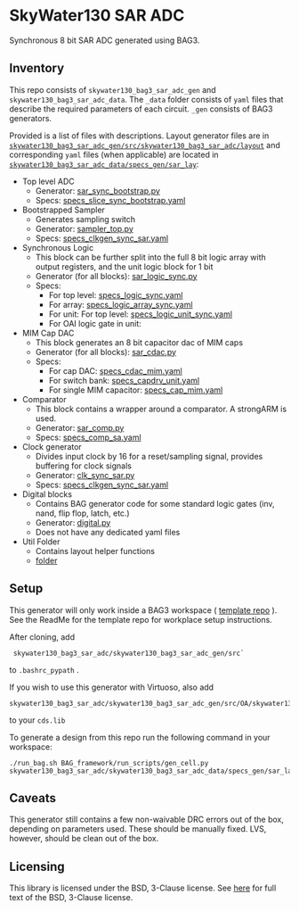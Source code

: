 # SkyWater130 SAR ADC 
Synchronous 8 bit SAR ADC generated using BAG3. 

## Inventory
This repo consists of `skywater130_bag3_sar_adc_gen` and `skywater130_bag3_sar_adc_data`. The `_data` folder consists of `yaml` files that describe the required parameters of each circuit. `_gen` consists of BAG3 generators. 

Provided is a list of files with descriptions. Layout generator files are  in [`skywater130_bag3_sar_adc_gen/src/skywater130_bag3_sar_adc/layout`](skywater130_bag3_sar_adc_gen/src/skywater130_bag3_sar_adc/layout) and corresponding `yaml` files (when applicable) are located in [`skywater130_bag3_sar_adc_data/specs_gen/sar_lay`](skywater130_bag3_sar_adc_data/specs_gen/sar_lay):

 - Top level ADC
	 - Generator: [sar_sync_bootstrap.py](skywater130_bag3_sar_adc_gen/src/skywater130_bag3_sar_adc/layout/sar_sync_bootstrap.py) 
	 - Specs: [specs_slice_sync_bootstrap.yaml](skywater130_bag3_sar_adc_data/specs_gen/sar_lay/specs_slice_sync_bootstrap.yaml)
 - Bootstrapped Sampler
	- Generates sampling switch
	- Generator: [sampler_top.py](skywater130_bag3_sar_adc_gen/src/skywater130_bag3_sar_adc/layout/sampler_top.py) 
	- Specs:  [specs_clkgen_sync_sar.yaml](skywater130_bag3_sar_adc_data/specs_gen/bootstrap/specs_lay_sample_top.yaml) 
 - Synchronous Logic
	 - This block can be further split into the full 8 bit logic array with output registers, and the unit logic block for 1 bit
	 - Generator (for all blocks): [sar_logic_sync.py](skywater130_bag3_sar_adc_gen/src/skywater130_bag3_sar_adc/layout/sar_logic_sync.py) 
	 - Specs: 
		 - For top level: [specs_logic_sync.yaml](skywater130_bag3_sar_adc_data/specs_gen/sar_lay/specs_logic_sync.yaml)
		 - For array: [specs_logic_array_sync.yaml](skywater130_bag3_sar_adc_data/specs_gen/sar_lay/specs_logic_array_sync.yaml)
		 - For unit:  For top level: [specs_logic_unit_sync.yaml](skywater130_bag3_sar_adc_data/specs_gen/sar_lay/specs_logic_unit_sync.yaml)
		 - For OAI logic gate in unit: 
- MIM Cap DAC
	- This block generates an 8 bit capacitor dac of MIM caps
	- Generator (for all blocks): [sar_cdac.py](skywater130_bag3_sar_adc_gen/src/skywater130_bag3_sar_adc/layout/sar_cdac.py) 
	- Specs: 
		- For cap DAC: [specs_cdac_mim.yaml](skywater130_bag3_sar_adc_data/specs_gen/sar_lay/specs_cdac_mim.yaml)
		- For switch bank: [specs_capdrv_unit.yaml](skywater130_bag3_sar_adc_data/specs_gen/sar_lay/specs_capdrv_unit.yaml)
		- For single MIM capacitor:  [specs_cap_mim.yaml](skywater130_bag3_sar_adc_data/specs_gen/sar_lay/specs_cap_mim.yaml)
- Comparator
	- This block contains a wrapper around a comparator. A strongARM is used.
	- Generator: [sar_comp.py](skywater130_bag3_sar_adc_gen/src/skywater130_bag3_sar_adc/layout/sar_comp.py) 
	- Specs:  [specs_comp_sa.yaml](skywater130_bag3_sar_adc_data/specs_gen/sar_lay/specs_comp.yaml) 
- Clock generator
	- Divides input clock by 16 for a reset/sampling signal, provides buffering for clock signals
	- Generator: [clk_sync_sar.py](skywater130_bag3_sar_adc_gen/src/skywater130_bag3_sar_adc/layout/clk_sync_sar.py) 
	- Specs:  [specs_clkgen_sync_sar.yaml](skywater130_bag3_sar_adc_data/specs_gen/sar_lay/specs_clkgen_sync_sar.yaml) 
- Digital blocks
	- Contains BAG generator code for some standard logic gates (inv, nand, flip flop, latch, etc.)
	- Generator: [digital.py](skywater130_bag3_sar_adc_gen/src/skywater130_bag3_sar_adc/layout/digital.py) 
	- Does not have any dedicated yaml files
- Util Folder
	- Contains layout helper functions
	- [folder](skywater130_bag3_sar_adc_gen/src/skywater130_bag3_sar_adc/layout/util) 


## Setup
This generator will only work inside a BAG3 workspace ( [template repo](https://github.com/ucb-art/bag3_skywater130_workspace) ). See the ReadMe for the template repo for workplace setup instructions.

After cloning, add
```
 skywater130_bag3_sar_adc/skywater130_bag3_sar_adc_gen/src` 
 ```
 to `.bashrc_pypath` .  

If you wish to use this generator with Virtuoso, also add 
```
skywater130_bag3_sar_adc/skywater130_bag3_sar_adc_gen/src/OA/skywater130_bag3_sar_adc
``` 
to your `cds.lib`

To generate a design from this repo run the following command in your workspace: 
```
./run_bag.sh BAG_framework/run_scripts/gen_cell.py skywater130_bag3_sar_adc/skywater130_bag3_sar_adc_data/specs_gen/sar_lay/your_yaml.yaml
```
## Caveats
This generator still contains a few non-waivable DRC errors out of the box, depending on parameters used. These should be manually fixed. 
LVS, however, should be clean out of the box. 

## Licensing

This library is licensed under the BSD, 3-Clause license.  See [here](LICENSE) for full text of the BSD, 3-Clause license.
